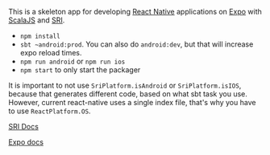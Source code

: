This is a skeleton app for developing [React Native](https://facebook.github.io/react-native/) applications on [Expo](https://expo.io) with [ScalaJS](https://www.scala-js.org/) and [SRI](https://github.com/scalajs-react-interface/sri). 

- `npm install`
- `sbt ~android:prod`. You can also do `android:dev`, but that will increase expo reload times.
- `npm run android` or `npm run ios`
- `npm start` to only start the packager

It is important to not use `SriPlatform.isAndroid` or `SriPlatform.isIOS`, because that generates different code, based on what sbt task you use. However, current react-native uses a single index file, that's why you have to use `ReactPlatform.OS`.

[SRI Docs](https://github.com/scalajs-react-interface/sri)

[Expo docs](expo.md)